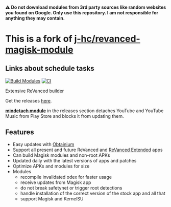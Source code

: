 #### ⚠️ Do not download modules from 3rd party sources like random websites you found on Google. Only use this repository. I am not responsible for anything they may contain.

# This is a fork of [j-hc/revanced-magisk-module](https://github.com/j-hc/revanced-magisk-module)


## Links about schedule tasks
[![Build Modules](https://github.com/Zalatis/my-revanced-apks/actions/workflows/build.yml/badge.svg)](https://github.com/Zalatis/my-revanced-apks/actions/workflows/build.yml)
[![CI](https://github.com/Zalatis/my-revanced-apks/actions/workflows/ci.yml/badge.svg?event=schedule)](https://github.com/Zalatis/my-revanced-apks/actions/workflows/ci.yml)

Extensive ReVanced builder

Get the releases [here](https://github.com/Zalatis/my-revanced-apks/releases).

[**mindetach module**](https://github.com/j-hc/mindetach-magisk) in the releases section detaches YouTube and YouTube Music from Play Store and blocks it from updating them.

## Features
 * Easy updates with [Obtainium](https://github.com/ImranR98/Obtainium)
 * Support all present and future ReVanced and [ReVanced Extended](https://github.com/inotia00/revanced-patches) apps
 * Can build Magisk modules and non-root APKs
 * Updated daily with the latest versions of apps and patches
 * Optimize APKs and modules for size
 * Modules
     * recompile invalidated odex for faster usage
     * receive updates from Magisk app
     * do not break safetynet or trigger root detections
     * handle installation of the correct version of the stock app and all that
     * support Magisk and KernelSU
